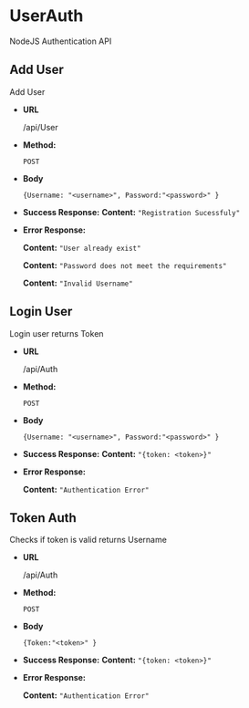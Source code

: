 # UserAuth
NodeJS Authentication API

**Add User**
----
  Add User

* **URL**

  /api/User

* **Method:**

  `POST`

* **Body**

  `{Username: "<username>", Password:"<password>" }`

* **Success Response:**
    **Content:** `"Registration Sucessfuly"`
 
* **Error Response:**

    **Content:** `"User already exist"`

    **Content:** `"Password does not meet the requirements"`
    
    **Content:** `"Invalid Username"`


**Login User**
----
   Login user returns Token

* **URL**

  /api/Auth

* **Method:**

  `POST`

* **Body**

  `{Username: "<username>", Password:"<password>" }`

* **Success Response:**
    **Content:** `"{token: <token>}"`
 
* **Error Response:**

    **Content:** `"Authentication Error"`
    
    

**Token Auth**
----
  Checks if token is valid returns Username

* **URL**

  /api/Auth

* **Method:**

  `POST`

* **Body**

  `{Token:"<token>" }`

* **Success Response:**
    **Content:** `"{token: <token>}"`
 
* **Error Response:**

    **Content:** `"Authentication Error"`

